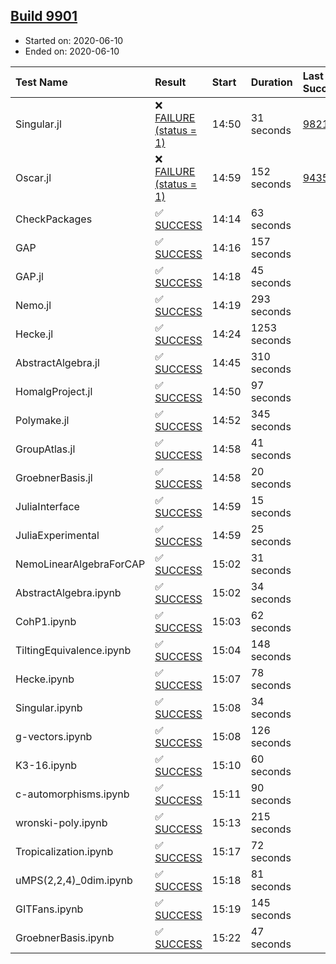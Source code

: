 ## [Build 9901](https://oscarci.mathematik.uni-kl.de/job/oscar/9901/)

* Started on: 2020-06-10
* Ended on: 2020-06-10

| Test Name    | Result | Start | Duration | Last Success | First Failure |
|:-------------|:-------|:------|:---------|:-------------|:--------------|
| Singular.jl | ❌ [FAILURE (status = 1)](https://oscarci.mathematik.uni-kl.de/job/oscar/9901/artifact/logs/build-9901/Singular.jl.log) | 14:50 | 31 seconds | [9821](https://oscarci.mathematik.uni-kl.de/job/oscar/9821/) | [9822](https://oscarci.mathematik.uni-kl.de/job/oscar/9822/) |
| Oscar.jl | ❌ [FAILURE (status = 1)](https://oscarci.mathematik.uni-kl.de/job/oscar/9901/artifact/logs/build-9901/Oscar.jl.log) | 14:59 | 152 seconds | [9435](https://oscarci.mathematik.uni-kl.de/job/oscar/9435/) | [9436](https://oscarci.mathematik.uni-kl.de/job/oscar/9436/) |
| CheckPackages | ✅ [SUCCESS](https://oscarci.mathematik.uni-kl.de/job/oscar/9901/artifact/logs/build-9901/CheckPackages.log) | 14:14 | 63 seconds |  |  |
| GAP | ✅ [SUCCESS](https://oscarci.mathematik.uni-kl.de/job/oscar/9901/artifact/logs/build-9901/GAP.log) | 14:16 | 157 seconds |  |  |
| GAP.jl | ✅ [SUCCESS](https://oscarci.mathematik.uni-kl.de/job/oscar/9901/artifact/logs/build-9901/GAP.jl.log) | 14:18 | 45 seconds |  |  |
| Nemo.jl | ✅ [SUCCESS](https://oscarci.mathematik.uni-kl.de/job/oscar/9901/artifact/logs/build-9901/Nemo.jl.log) | 14:19 | 293 seconds |  |  |
| Hecke.jl | ✅ [SUCCESS](https://oscarci.mathematik.uni-kl.de/job/oscar/9901/artifact/logs/build-9901/Hecke.jl.log) | 14:24 | 1253 seconds |  |  |
| AbstractAlgebra.jl | ✅ [SUCCESS](https://oscarci.mathematik.uni-kl.de/job/oscar/9901/artifact/logs/build-9901/AbstractAlgebra.jl.log) | 14:45 | 310 seconds |  |  |
| HomalgProject.jl | ✅ [SUCCESS](https://oscarci.mathematik.uni-kl.de/job/oscar/9901/artifact/logs/build-9901/HomalgProject.jl.log) | 14:50 | 97 seconds |  |  |
| Polymake.jl | ✅ [SUCCESS](https://oscarci.mathematik.uni-kl.de/job/oscar/9901/artifact/logs/build-9901/Polymake.jl.log) | 14:52 | 345 seconds |  |  |
| GroupAtlas.jl | ✅ [SUCCESS](https://oscarci.mathematik.uni-kl.de/job/oscar/9901/artifact/logs/build-9901/GroupAtlas.jl.log) | 14:58 | 41 seconds |  |  |
| GroebnerBasis.jl | ✅ [SUCCESS](https://oscarci.mathematik.uni-kl.de/job/oscar/9901/artifact/logs/build-9901/GroebnerBasis.jl.log) | 14:58 | 20 seconds |  |  |
| JuliaInterface | ✅ [SUCCESS](https://oscarci.mathematik.uni-kl.de/job/oscar/9901/artifact/logs/build-9901/JuliaInterface.log) | 14:59 | 15 seconds |  |  |
| JuliaExperimental | ✅ [SUCCESS](https://oscarci.mathematik.uni-kl.de/job/oscar/9901/artifact/logs/build-9901/JuliaExperimental.log) | 14:59 | 25 seconds |  |  |
| NemoLinearAlgebraForCAP | ✅ [SUCCESS](https://oscarci.mathematik.uni-kl.de/job/oscar/9901/artifact/logs/build-9901/NemoLinearAlgebraForCAP.log) | 15:02 | 31 seconds |  |  |
| AbstractAlgebra.ipynb | ✅ [SUCCESS](https://oscarci.mathematik.uni-kl.de/job/oscar/9901/artifact/logs/build-9901/AbstractAlgebra.ipynb.log) | 15:02 | 34 seconds |  |  |
| CohP1.ipynb | ✅ [SUCCESS](https://oscarci.mathematik.uni-kl.de/job/oscar/9901/artifact/logs/build-9901/CohP1.ipynb.log) | 15:03 | 62 seconds |  |  |
| TiltingEquivalence.ipynb | ✅ [SUCCESS](https://oscarci.mathematik.uni-kl.de/job/oscar/9901/artifact/logs/build-9901/TiltingEquivalence.ipynb.log) | 15:04 | 148 seconds |  |  |
| Hecke.ipynb | ✅ [SUCCESS](https://oscarci.mathematik.uni-kl.de/job/oscar/9901/artifact/logs/build-9901/Hecke.ipynb.log) | 15:07 | 78 seconds |  |  |
| Singular.ipynb | ✅ [SUCCESS](https://oscarci.mathematik.uni-kl.de/job/oscar/9901/artifact/logs/build-9901/Singular.ipynb.log) | 15:08 | 34 seconds |  |  |
| g-vectors.ipynb | ✅ [SUCCESS](https://oscarci.mathematik.uni-kl.de/job/oscar/9901/artifact/logs/build-9901/g-vectors.ipynb.log) | 15:08 | 126 seconds |  |  |
| K3-16.ipynb | ✅ [SUCCESS](https://oscarci.mathematik.uni-kl.de/job/oscar/9901/artifact/logs/build-9901/K3-16.ipynb.log) | 15:10 | 60 seconds |  |  |
| c-automorphisms.ipynb | ✅ [SUCCESS](https://oscarci.mathematik.uni-kl.de/job/oscar/9901/artifact/logs/build-9901/c-automorphisms.ipynb.log) | 15:11 | 90 seconds |  |  |
| wronski-poly.ipynb | ✅ [SUCCESS](https://oscarci.mathematik.uni-kl.de/job/oscar/9901/artifact/logs/build-9901/wronski-poly.ipynb.log) | 15:13 | 215 seconds |  |  |
| Tropicalization.ipynb | ✅ [SUCCESS](https://oscarci.mathematik.uni-kl.de/job/oscar/9901/artifact/logs/build-9901/Tropicalization.ipynb.log) | 15:17 | 72 seconds |  |  |
| uMPS(2,2,4)_0dim.ipynb | ✅ [SUCCESS](https://oscarci.mathematik.uni-kl.de/job/oscar/9901/artifact/logs/build-9901/uMPS-2-2-4-_0dim.ipynb.log) | 15:18 | 81 seconds |  |  |
| GITFans.ipynb | ✅ [SUCCESS](https://oscarci.mathematik.uni-kl.de/job/oscar/9901/artifact/logs/build-9901/GITFans.ipynb.log) | 15:19 | 145 seconds |  |  |
| GroebnerBasis.ipynb | ✅ [SUCCESS](https://oscarci.mathematik.uni-kl.de/job/oscar/9901/artifact/logs/build-9901/GroebnerBasis.ipynb.log) | 15:22 | 47 seconds |  |  |
